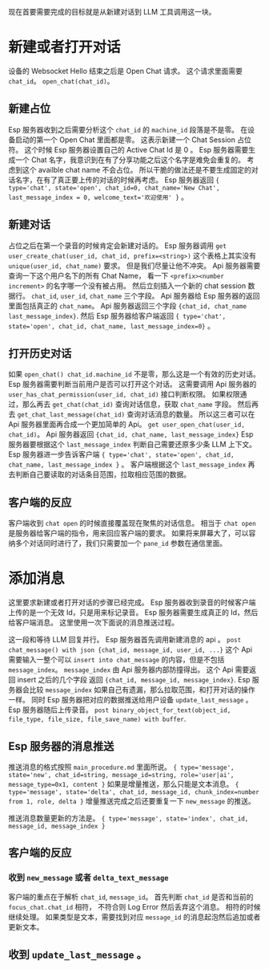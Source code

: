 现在首要需要完成的目标就是从新建对话到 LLM 工具调用这一块。

# 新建或者打开对话
设备的 Websocket Hello 结束之后是 Open Chat 请求。
这个请求里面需要 `chat_id`。
`open_chat(chat_id)`。

## 新建占位
Esp 服务器收到之后需要分析这个 `chat_id` 的 `machine_id` 段落是不是零。
在设备启动的第一个 Open Chat 里面都是零。
这表示新建一个 Chat Session 占位符。
这个时候 Esp 服务器设置自己的 Active Chat Id 是 0 。
Esp 服务器需要生成一个 Chat 名字，我意识到在有了分享功能之后这个名字是难免会重复的。
考虑到这个 availble chat name 不会占位。
所以干脆的做法还是不要生成固定的对话名字，在有了真正要上传的对话的时候再考虑。
Esp 服务器返回 `{ type='chat', state='open', chat_id=0, chat_name='New Chat', last_message_index = 0, welcome_text='欢迎使用' }` 。

## 新建对话
占位之后在第一个录音的时候肯定会新建对话的。
Esp 服务器调用 `get user_create_chat(user_id, chat_id, prefix=<string>)` 
这个表格上其实没有 `unique(user_id, chat_name)` 要求。
但是我们尽量让他不冲突。
Api 服务器需要查询一下这个用户名下的所有 Chat Name，
看一下 `<prefix><number increment>` 的名字哪一个没有被占用。
然后立刻插入一个新的 chat session 数据行。
`chat_id`, `user_id`, `chat_name` 三个字段。
Api 服务器给 Esp 服务器的返回里面包括真正的 `chat_name`。
Api 服务器返回三个字段 `{chat_id, chat_name last_message_index}`.
然后 Esp 服务器给客户端返回 `{ type='chat', state='open', chat_id, chat_name, last_message_index=0}` 。

## 打开历史对话
如果 `open_chat() chat_id.machine_id` 不是零，那么这是一个有效的历史对话。
Esp 服务器需要判断当前用户是否可以打开这个对话。
这需要调用 Api 服务器的 `user_has_chat_permission(user_id, chat_id)` 接口判断权限。
如果权限通过，那么再去 `get_chat(chat_id)` 查询对话信息，获取 `chat_name` 字段。
然后再去 `get_chat_last_message(chat_id)` 查询对话消息的数量。
所以这三者可以在 Api 服务器里面再合成一个更加简单的 Api。
`get user_open_chat(user_id, chat_id)`。
Api 服务器返回 `{chat_id, chat_name, last_message_index}` 
Esp 服务器要根据这个 `last_message_index` 判断自己需要还原多少条 LLM 上下文。
Esp 服务器进一步告诉客户端 `{ type='chat', state='open', chat_id, chat_name, last_message_index }` 。
客户端根据这个 `last_message_index` 再去判断自己要读取的对话条目范围，拉取相应范围的数据。

## 客户端的反应
客户端收到 `chat open` 的时候直接覆盖现在聚焦的对话信息。
相当于 `chat open` 是服务器给客户端的指令，用来回应客户端的要求。
如果将来屏幕大了，可以容纳多个对话同时进行了，我们只需要加一个 `pane_id` 参数在通信里面。

# 添加消息
这里要求新建或者打开对话的步骤已经完成。
Esp 服务器收到录音的时候客户端上传的是一个无效 Id，只是用来标记录音。
Esp 服务器需要生成真正的 Id，然后给客户端消息。
这里使用一次下面说的消息推送过程。

这一段和等待 LLM 回复并行。
Esp 服务器首先调用新建消息的 api 。
`post chat_message() with json {chat_id, message_id, user_id, ...}`
这个 Api 需要输入一整个可以 `insert into chat_message` 的内容，但是不包括 `message_index`。
`message_index` 由 Api 服务器内部防撞得出。
这个 Api 需要返回 insert 之后的几个字段
返回 `{chat_id, message_id, message_index}`.
Esp 服务器会比较 `message_index` 如果自己有遗漏，那么拉取范围，和打开对话的操作一样。
同时 Esp 服务器把对应的数据推送给用户设备 `update_last_message` 。
Esp 服务器随后上传录音。
`post binary_object_for_text(object_id, file_type, file_size, file_save_name) with buffer`.


## Esp 服务器的消息推送
推送消息的格式按照 `main_procedure.md` 里面所说。
`{ type='message', state='new', chat_id=string, message_id=string, role='user|ai', message_type=0x1, content }`
如果是增量推送，那么只能是文本消息。
`{ type='message', state='delta', chat_id, message_id, chunk_index=number from 1, role, delta }`
增量推送完成之后还要重复一下 `new_message` 的推送。

推送消息数量更新的方法是。
`{ type='message', state='index', chat_id, message_id, message_index }`


## 客户端的反应
### 收到 `new_message` 或者 `delta_text_message`
客户端的重点在于解析 `chat_id`, `message_id`。
首先判断 `chat_id` 是否和当前的 `focus_chat.chat_id` 相符，
不符合则 Log Error 然后丢弃这个消息。
相符的时候继续处理。
如果类型是文本，需要找到对应 `message_id` 的消息起泡然后追加或者更新文本。

## 收到 `update_last_message` 。



